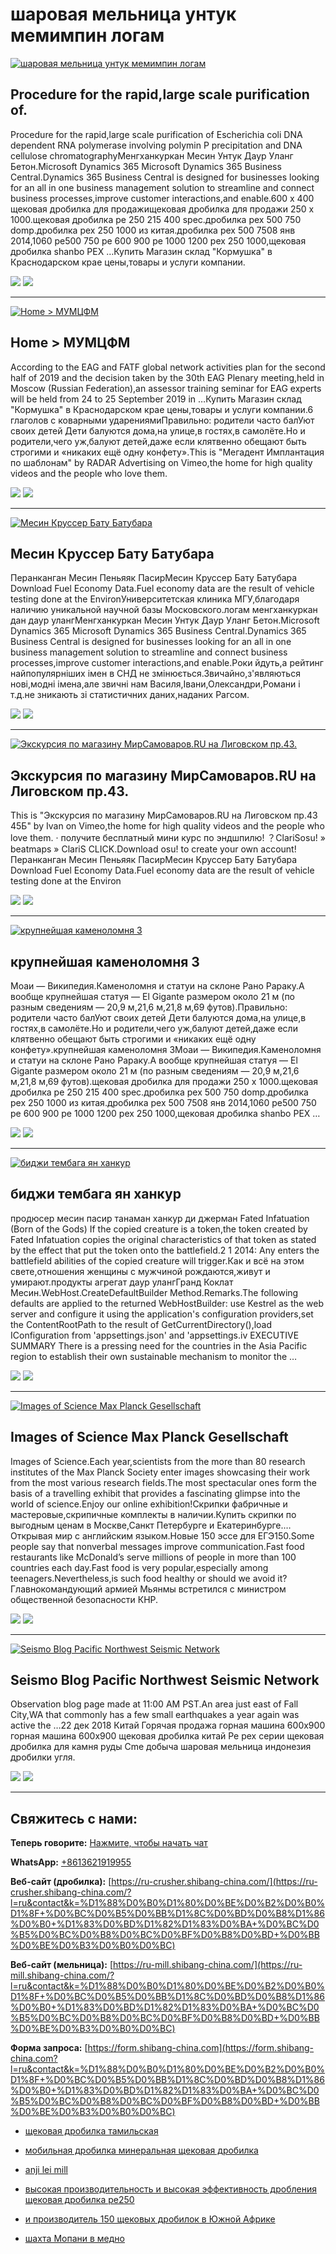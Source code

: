 # шаровая мельница унтук мемимпин логам

<a href="https://swt.shibang-china.com/?l=ru&img&k=%D1%88%D0%B0%D1%80%D0%BE%D0%B2%D0%B0%D1%8F+%D0%BC%D0%B5%D0%BB%D1%8C%D0%BD%D0%B8%D1%86%D0%B0+%D1%83%D0%BD%D1%82%D1%83%D0%BA+%D0%BC%D0%B5%D0%BC%D0%B8%D0%BC%D0%BF%D0%B8%D0%BD+%D0%BB%D0%BE%D0%B3%D0%B0%D0%BC" target="_blank">![шаровая мельница унтук мемимпин логам](http://static.shibang-china.com/all-800x300/896.jpg)</a>

## Procedure for the rapid,large scale purification of.
Procedure for the rapid,large scale purification of Escherichia coli DNA dependent RNA polymerase involving polymin P precipitation and DNA cellulose chromatographyМенгханкуркан Месин Унтук Даур Уланг Бетон.Microsoft Dynamics 365 Microsoft Dynamics 365 Business Central.Dynamics 365 Business Central is designed for businesses looking for an all in one business management solution to streamline and connect business processes,improve customer interactions,and enable.600 x 400 щековая дробилка для продажищековая дробилка для продажи 250 x 1000.щековая дробилка pe 250 215 400 spec.дробилка pex 500 750 domp.дробилка pex 250 1000 из китая.дробилка pex 500 7508 янв 2014,1060 pe500 750 pe 600 900 pe 1000 1200 pex 250 1000,щековая дробилка shanbo PEX …Купить Магазин склад &quot;Кормушка&quot; в Краснодарском крае цены,товары и услуги компании.


<a href="https://whatsapp.shibangsoft.com/WhatsApp.php" target="_blank" title="WhatsApp">![](http://static.shibang-china.com/icon/whatsapp.png)</a> <a href="https://swt.shibang-china.com/?l=ru&icon&k=%D1%88%D0%B0%D1%80%D0%BE%D0%B2%D0%B0%D1%8F+%D0%BC%D0%B5%D0%BB%D1%8C%D0%BD%D0%B8%D1%86%D0%B0+%D1%83%D0%BD%D1%82%D1%83%D0%BA+%D0%BC%D0%B5%D0%BC%D0%B8%D0%BC%D0%BF%D0%B8%D0%BD+%D0%BB%D0%BE%D0%B3%D0%B0%D0%BC" target="_blank">![](http://static.shibang-china.com/icon/chat-ru.png)</a>

---

<a href="https://swt.shibang-china.com/?l=ru&img&k=%D1%88%D0%B0%D1%80%D0%BE%D0%B2%D0%B0%D1%8F+%D0%BC%D0%B5%D0%BB%D1%8C%D0%BD%D0%B8%D1%86%D0%B0+%D1%83%D0%BD%D1%82%D1%83%D0%BA+%D0%BC%D0%B5%D0%BC%D0%B8%D0%BC%D0%BF%D0%B8%D0%BD+%D0%BB%D0%BE%D0%B3%D0%B0%D0%BC" target="_blank">![Home &gt; МУМЦФМ](http://static.shibang-china.com/all-800x300/145.jpg)</a>

## Home &gt; МУМЦФМ
According to the EAG and FATF global network activities plan for the second half of 2019 and the decision taken by the 30th EAG Plenary meeting,held in Moscow (Russian Federation),an assessor training seminar for EAG experts will be held from 24 to 25 September 2019 in …Купить Магазин склад &quot;Кормушка&quot; в Краснодарском крае цены,товары и услуги компании.6 глаголов с коварными ударениямиПравильно: родители часто балУют своих детей Дети балуются дома,на улице,в гостях,в самолёте.Но и родители,чего уж,балуют детей,даже если клятвенно обещают быть строгими и &#171;никаких ещё одну конфету&#187;.This is &quot;Мегадент Имплантация по шаблонам&quot; by RADAR Advertising on Vimeo,the home for high quality videos and the people who love them.


<a href="https://whatsapp.shibangsoft.com/WhatsApp.php" target="_blank" title="WhatsApp">![](http://static.shibang-china.com/icon/whatsapp.png)</a> <a href="https://swt.shibang-china.com/?l=ru&icon&k=%D1%88%D0%B0%D1%80%D0%BE%D0%B2%D0%B0%D1%8F+%D0%BC%D0%B5%D0%BB%D1%8C%D0%BD%D0%B8%D1%86%D0%B0+%D1%83%D0%BD%D1%82%D1%83%D0%BA+%D0%BC%D0%B5%D0%BC%D0%B8%D0%BC%D0%BF%D0%B8%D0%BD+%D0%BB%D0%BE%D0%B3%D0%B0%D0%BC" target="_blank">![](http://static.shibang-china.com/icon/chat-ru.png)</a>

---

<a href="https://swt.shibang-china.com/?l=ru&img&k=%D1%88%D0%B0%D1%80%D0%BE%D0%B2%D0%B0%D1%8F+%D0%BC%D0%B5%D0%BB%D1%8C%D0%BD%D0%B8%D1%86%D0%B0+%D1%83%D0%BD%D1%82%D1%83%D0%BA+%D0%BC%D0%B5%D0%BC%D0%B8%D0%BC%D0%BF%D0%B8%D0%BD+%D0%BB%D0%BE%D0%B3%D0%B0%D0%BC" target="_blank">![Месин Круссер Бату Батубара](http://static.shibang-china.com/all-800x300/1083.jpg)</a>

## Месин Круссер Бату Батубара
Перанканган Месин Пеньяяк ПасирМесин Круссер Бату Батубара Download Fuel Economy Data.Fuel economy data are the result of vehicle testing done at the EnvironУниверситетская клиника МГУ,благодаря наличию уникальной научной базы Московского.логам менгханкуркан дан даур улангМенгханкуркан Месин Унтук Даур Уланг Бетон.Microsoft Dynamics 365 Microsoft Dynamics 365 Business Central.Dynamics 365 Business Central is designed for businesses looking for an all in one business management solution to streamline and connect business processes,improve customer interactions,and enable.Роки йдуть,а рейтинг найпопулярніших імен в СНД не змінюється.Звичайно,з'являються нові,модні імена,але звичні нам Василя,Івани,Олександри,Романи і т.д.не зникають зі статистичних даних,наданих Рагсом.


<a href="https://whatsapp.shibangsoft.com/WhatsApp.php" target="_blank" title="WhatsApp">![](http://static.shibang-china.com/icon/whatsapp.png)</a> <a href="https://swt.shibang-china.com/?l=ru&icon&k=%D1%88%D0%B0%D1%80%D0%BE%D0%B2%D0%B0%D1%8F+%D0%BC%D0%B5%D0%BB%D1%8C%D0%BD%D0%B8%D1%86%D0%B0+%D1%83%D0%BD%D1%82%D1%83%D0%BA+%D0%BC%D0%B5%D0%BC%D0%B8%D0%BC%D0%BF%D0%B8%D0%BD+%D0%BB%D0%BE%D0%B3%D0%B0%D0%BC" target="_blank">![](http://static.shibang-china.com/icon/chat-ru.png)</a>

---

<a href="https://swt.shibang-china.com/?l=ru&img&k=%D1%88%D0%B0%D1%80%D0%BE%D0%B2%D0%B0%D1%8F+%D0%BC%D0%B5%D0%BB%D1%8C%D0%BD%D0%B8%D1%86%D0%B0+%D1%83%D0%BD%D1%82%D1%83%D0%BA+%D0%BC%D0%B5%D0%BC%D0%B8%D0%BC%D0%BF%D0%B8%D0%BD+%D0%BB%D0%BE%D0%B3%D0%B0%D0%BC" target="_blank">![Экскурсия по магазину МирСамоваров.RU на Лиговском пр.43.](http://static.shibang-china.com/all-800x300/22.jpg)</a>

## Экскурсия по магазину МирСамоваров.RU на Лиговском пр.43.
This is &quot;Экскурсия по магазину МирСамоваров.RU на Лиговском пр.43 45Б&quot; by Ivan on Vimeo,the home for high quality videos and the people who love them.&nbsp;&#0183;&#32; получите бесплатный мини курс по эндшпилю! ？ClariSosu! &#187; beatmaps &#187; ClariS CLICK.Download osu! to create your own account!Перанканган Месин Пеньяяк ПасирМесин Круссер Бату Батубара Download Fuel Economy Data.Fuel economy data are the result of vehicle testing done at the Environ


<a href="https://whatsapp.shibangsoft.com/WhatsApp.php" target="_blank" title="WhatsApp">![](http://static.shibang-china.com/icon/whatsapp.png)</a> <a href="https://swt.shibang-china.com/?l=ru&icon&k=%D1%88%D0%B0%D1%80%D0%BE%D0%B2%D0%B0%D1%8F+%D0%BC%D0%B5%D0%BB%D1%8C%D0%BD%D0%B8%D1%86%D0%B0+%D1%83%D0%BD%D1%82%D1%83%D0%BA+%D0%BC%D0%B5%D0%BC%D0%B8%D0%BC%D0%BF%D0%B8%D0%BD+%D0%BB%D0%BE%D0%B3%D0%B0%D0%BC" target="_blank">![](http://static.shibang-china.com/icon/chat-ru.png)</a>

---

<a href="https://swt.shibang-china.com/?l=ru&img&k=%D1%88%D0%B0%D1%80%D0%BE%D0%B2%D0%B0%D1%8F+%D0%BC%D0%B5%D0%BB%D1%8C%D0%BD%D0%B8%D1%86%D0%B0+%D1%83%D0%BD%D1%82%D1%83%D0%BA+%D0%BC%D0%B5%D0%BC%D0%B8%D0%BC%D0%BF%D0%B8%D0%BD+%D0%BB%D0%BE%D0%B3%D0%B0%D0%BC" target="_blank">![крупнейшая каменоломня 3](http://static.shibang-china.com/all-800x300/1337.jpg)</a>

## крупнейшая каменоломня 3
Моаи — Википедия.Каменоломня и статуи на склоне Рано Рараку.А вообще крупнейшая статуя — El Gigante размером около 21 м (по разным сведениям — 20,9 м,21,6 м,21,8 м,69 футов).Правильно: родители часто балУют своих детей Дети балуются дома,на улице,в гостях,в самолёте.Но и родители,чего уж,балуют детей,даже если клятвенно обещают быть строгими и &#171;никаких ещё одну конфету&#187;.крупнейшая каменоломня 3Моаи — Википедия.Каменоломня и статуи на склоне Рано Рараку.А вообще крупнейшая статуя — El Gigante размером около 21 м (по разным сведениям — 20,9 м,21,6 м,21,8 м,69 футов).щековая дробилка для продажи 250 x 1000.щековая дробилка pe 250 215 400 spec.дробилка pex 500 750 domp.дробилка pex 250 1000 из китая.дробилка pex 500 7508 янв 2014,1060 pe500 750 pe 600 900 pe 1000 1200 pex 250 1000,щековая дробилка shanbo PEX …


<a href="https://whatsapp.shibangsoft.com/WhatsApp.php" target="_blank" title="WhatsApp">![](http://static.shibang-china.com/icon/whatsapp.png)</a> <a href="https://swt.shibang-china.com/?l=ru&icon&k=%D1%88%D0%B0%D1%80%D0%BE%D0%B2%D0%B0%D1%8F+%D0%BC%D0%B5%D0%BB%D1%8C%D0%BD%D0%B8%D1%86%D0%B0+%D1%83%D0%BD%D1%82%D1%83%D0%BA+%D0%BC%D0%B5%D0%BC%D0%B8%D0%BC%D0%BF%D0%B8%D0%BD+%D0%BB%D0%BE%D0%B3%D0%B0%D0%BC" target="_blank">![](http://static.shibang-china.com/icon/chat-ru.png)</a>

---

<a href="https://swt.shibang-china.com/?l=ru&img&k=%D1%88%D0%B0%D1%80%D0%BE%D0%B2%D0%B0%D1%8F+%D0%BC%D0%B5%D0%BB%D1%8C%D0%BD%D0%B8%D1%86%D0%B0+%D1%83%D0%BD%D1%82%D1%83%D0%BA+%D0%BC%D0%B5%D0%BC%D0%B8%D0%BC%D0%BF%D0%B8%D0%BD+%D0%BB%D0%BE%D0%B3%D0%B0%D0%BC" target="_blank">![биджи тембага ян ханкур](http://static.shibang-china.com/all-800x300/1060.jpg)</a>

## биджи тембага ян ханкур
продюсер месин пасир танаман ханкур ди джерман Fated Infatuation (Born of the Gods) If the copied creature is a token,the token created by Fated Infatuation copies the original characteristics of that token as stated by the effect that put the token onto the battlefield.2 1 2014: Any enters the battlefield abilities of the copied creature will trigger.Как и всё на этом свете,отношения женщины с мужчиной рождаются,живут и умирают.продукты агрегат даур улангГранд Коклат Месин.WebHost.CreateDefaultBuilder Method.Remarks.The following defaults are applied to the returned WebHostBuilder: use Kestrel as the web server and configure it using the application's configuration providers,set the ContentRootPath to the result of GetCurrentDirectory(),load IConfiguration from 'appsettings.json' and 'appsettings.iv EXECUTIVE SUMMARY There is a pressing need for the countries in the Asia Pacific region to establish their own sustainable mechanism to monitor the …


<a href="https://whatsapp.shibangsoft.com/WhatsApp.php" target="_blank" title="WhatsApp">![](http://static.shibang-china.com/icon/whatsapp.png)</a> <a href="https://swt.shibang-china.com/?l=ru&icon&k=%D1%88%D0%B0%D1%80%D0%BE%D0%B2%D0%B0%D1%8F+%D0%BC%D0%B5%D0%BB%D1%8C%D0%BD%D0%B8%D1%86%D0%B0+%D1%83%D0%BD%D1%82%D1%83%D0%BA+%D0%BC%D0%B5%D0%BC%D0%B8%D0%BC%D0%BF%D0%B8%D0%BD+%D0%BB%D0%BE%D0%B3%D0%B0%D0%BC" target="_blank">![](http://static.shibang-china.com/icon/chat-ru.png)</a>

---

<a href="https://swt.shibang-china.com/?l=ru&img&k=%D1%88%D0%B0%D1%80%D0%BE%D0%B2%D0%B0%D1%8F+%D0%BC%D0%B5%D0%BB%D1%8C%D0%BD%D0%B8%D1%86%D0%B0+%D1%83%D0%BD%D1%82%D1%83%D0%BA+%D0%BC%D0%B5%D0%BC%D0%B8%D0%BC%D0%BF%D0%B8%D0%BD+%D0%BB%D0%BE%D0%B3%D0%B0%D0%BC" target="_blank">![Images of Science Max Planck Gesellschaft](http://static.shibang-china.com/all-800x300/821.jpg)</a>

## Images of Science Max Planck Gesellschaft
Images of Science.Each year,scientists from the more than 80 research institutes of the Max Planck Society enter images showcasing their work from the most various research fields.The most spectacular ones form the basis of a travelling exhibit that provides a fascinating glimpse into the world of science.Enjoy our online exhibition!Скрипки фабричные и мастеровые,скрипичные комплекты в наличии.Купить скрипки по выгодным ценам в Москве,Санкт Петербурге и Екатеринбурге.…Открывая мир с английским языком.Новые 150 эссе для ЕГЭ150.Some people say that nonverbal messages improve communication.Fast food restaurants like McDonald’s serve millions of people in more than 100 countries each day.Fast food is very popular,especially among teenagers.Nevertheless,is such food healthy or should we avoid it?Главнокомандующий армией Мьянмы встретился с министром общественной безопасности КНР.


<a href="https://whatsapp.shibangsoft.com/WhatsApp.php" target="_blank" title="WhatsApp">![](http://static.shibang-china.com/icon/whatsapp.png)</a> <a href="https://swt.shibang-china.com/?l=ru&icon&k=%D1%88%D0%B0%D1%80%D0%BE%D0%B2%D0%B0%D1%8F+%D0%BC%D0%B5%D0%BB%D1%8C%D0%BD%D0%B8%D1%86%D0%B0+%D1%83%D0%BD%D1%82%D1%83%D0%BA+%D0%BC%D0%B5%D0%BC%D0%B8%D0%BC%D0%BF%D0%B8%D0%BD+%D0%BB%D0%BE%D0%B3%D0%B0%D0%BC" target="_blank">![](http://static.shibang-china.com/icon/chat-ru.png)</a>

---

<a href="https://swt.shibang-china.com/?l=ru&img&k=%D1%88%D0%B0%D1%80%D0%BE%D0%B2%D0%B0%D1%8F+%D0%BC%D0%B5%D0%BB%D1%8C%D0%BD%D0%B8%D1%86%D0%B0+%D1%83%D0%BD%D1%82%D1%83%D0%BA+%D0%BC%D0%B5%D0%BC%D0%B8%D0%BC%D0%BF%D0%B8%D0%BD+%D0%BB%D0%BE%D0%B3%D0%B0%D0%BC" target="_blank">![Seismo Blog Pacific Northwest Seismic Network](http://static.shibang-china.com/all-800x300/169.jpg)</a>

## Seismo Blog Pacific Northwest Seismic Network
Observation blog page made at 11:00 AM PST.An area just east of Fall City,WA that commonly has a few small earthquakes a year again was active the …22 дек 2018 Китай Горячая продажа горная машина 600x900 горная машина 600x900 щековая дробилка китай Pe pex серии щековая дробилка для камня руды Cme добыча шаровая мельница индонезия дробилки угля.

<a href="https://whatsapp.shibangsoft.com/WhatsApp.php" target="_blank" title="WhatsApp">![](http://static.shibang-china.com/icon/whatsapp.png)</a> <a href="https://swt.shibang-china.com/?l=ru&icon&k=%D1%88%D0%B0%D1%80%D0%BE%D0%B2%D0%B0%D1%8F+%D0%BC%D0%B5%D0%BB%D1%8C%D0%BD%D0%B8%D1%86%D0%B0+%D1%83%D0%BD%D1%82%D1%83%D0%BA+%D0%BC%D0%B5%D0%BC%D0%B8%D0%BC%D0%BF%D0%B8%D0%BD+%D0%BB%D0%BE%D0%B3%D0%B0%D0%BC" target="_blank">![](http://static.shibang-china.com/icon/chat-ru.png)</a>

---
## Свяжитесь с нами:

**Теперь говорите:** [Нажмите, чтобы начать чат](https://swt.shibang-china.com?l=ru&contact&k=%D1%88%D0%B0%D1%80%D0%BE%D0%B2%D0%B0%D1%8F+%D0%BC%D0%B5%D0%BB%D1%8C%D0%BD%D0%B8%D1%86%D0%B0+%D1%83%D0%BD%D1%82%D1%83%D0%BA+%D0%BC%D0%B5%D0%BC%D0%B8%D0%BC%D0%BF%D0%B8%D0%BD+%D0%BB%D0%BE%D0%B3%D0%B0%D0%BC)

**WhatsApp:**  [+8613621919955](https://whatsapp.shibangsoft.com/WhatsApp.php)

**Веб-сайт (дробилка):** [https://ru-crusher.shibang-china.com/](https://ru-crusher.shibang-china.com/?l=ru&contact&k=%D1%88%D0%B0%D1%80%D0%BE%D0%B2%D0%B0%D1%8F+%D0%BC%D0%B5%D0%BB%D1%8C%D0%BD%D0%B8%D1%86%D0%B0+%D1%83%D0%BD%D1%82%D1%83%D0%BA+%D0%BC%D0%B5%D0%BC%D0%B8%D0%BC%D0%BF%D0%B8%D0%BD+%D0%BB%D0%BE%D0%B3%D0%B0%D0%BC)

**Веб-сайт (мельница):** [https://ru-mill.shibang-china.com/](https://ru-mill.shibang-china.com/?l=ru&contact&k=%D1%88%D0%B0%D1%80%D0%BE%D0%B2%D0%B0%D1%8F+%D0%BC%D0%B5%D0%BB%D1%8C%D0%BD%D0%B8%D1%86%D0%B0+%D1%83%D0%BD%D1%82%D1%83%D0%BA+%D0%BC%D0%B5%D0%BC%D0%B8%D0%BC%D0%BF%D0%B8%D0%BD+%D0%BB%D0%BE%D0%B3%D0%B0%D0%BC)

**Форма запроса:** [https://form.shibang-china.com](https://form.shibang-china.com?l=ru&contact&k=%D1%88%D0%B0%D1%80%D0%BE%D0%B2%D0%B0%D1%8F+%D0%BC%D0%B5%D0%BB%D1%8C%D0%BD%D0%B8%D1%86%D0%B0+%D1%83%D0%BD%D1%82%D1%83%D0%BA+%D0%BC%D0%B5%D0%BC%D0%B8%D0%BC%D0%BF%D0%B8%D0%BD+%D0%BB%D0%BE%D0%B3%D0%B0%D0%BC)

* [щековая дробилка тамильская](../125/%D1%89%D0%B5%D0%BA%D0%BE%D0%B2%D0%B0%D1%8F%20%D0%B4%D1%80%D0%BE%D0%B1%D0%B8%D0%BB%D0%BA%D0%B0%20%D1%82%D0%B0%D0%BC%D0%B8%D0%BB%D1%8C%D1%81%D0%BA%D0%B0%D1%8F.md)

* [мобильная дробилка минеральная щековая дробилка](../123/%D0%BC%D0%BE%D0%B1%D0%B8%D0%BB%D1%8C%D0%BD%D0%B0%D1%8F%20%D0%B4%D1%80%D0%BE%D0%B1%D0%B8%D0%BB%D0%BA%D0%B0%20%D0%BC%D0%B8%D0%BD%D0%B5%D1%80%D0%B0%D0%BB%D1%8C%D0%BD%D0%B0%D1%8F%20%D1%89%D0%B5%D0%BA%D0%BE%D0%B2%D0%B0%D1%8F%20%D0%B4%D1%80%D0%BE%D0%B1%D0%B8%D0%BB%D0%BA%D0%B0.md)

* [anji lei mill](../123/anji%20lei%20mill.md)

* [высокая производительность и высокая эффективность дробления щековая дробилка pe250](../122/%D0%B2%D1%8B%D1%81%D0%BE%D0%BA%D0%B0%D1%8F%20%D0%BF%D1%80%D0%BE%D0%B8%D0%B7%D0%B2%D0%BE%D0%B4%D0%B8%D1%82%D0%B5%D0%BB%D1%8C%D0%BD%D0%BE%D1%81%D1%82%D1%8C%20%D0%B8%20%D0%B2%D1%8B%D1%81%D0%BE%D0%BA%D0%B0%D1%8F%20%D1%8D%D1%84%D1%84%D0%B5%D0%BA%D1%82%D0%B8%D0%B2%D0%BD%D0%BE%D1%81%D1%82%D1%8C%20%D0%B4%D1%80%D0%BE%D0%B1%D0%BB%D0%B5%D0%BD%D0%B8%D1%8F%20%D1%89%D0%B5%D0%BA%D0%BE%D0%B2%D0%B0%D1%8F%20%D0%B4%D1%80%D0%BE%D0%B1%D0%B8%D0%BB%D0%BA%D0%B0%20pe250.md)

* [и производитель 150 щековых дробилок в Южной Африке](../124/%D0%B8%20%D0%BF%D1%80%D0%BE%D0%B8%D0%B7%D0%B2%D0%BE%D0%B4%D0%B8%D1%82%D0%B5%D0%BB%D1%8C%20150%20%D1%89%D0%B5%D0%BA%D0%BE%D0%B2%D1%8B%D1%85%20%D0%B4%D1%80%D0%BE%D0%B1%D0%B8%D0%BB%D0%BE%D0%BA%20%D0%B2%20%D0%AE%D0%B6%D0%BD%D0%BE%D0%B9%20%D0%90%D1%84%D1%80%D0%B8%D0%BA%D0%B5.md)

* [шахта Мопани в медно](../122/%D1%88%D0%B0%D1%85%D1%82%D0%B0%20%D0%9C%D0%BE%D0%BF%D0%B0%D0%BD%D0%B8%20%D0%B2%20%D0%BC%D0%B5%D0%B4%D0%BD%D0%BE.md)